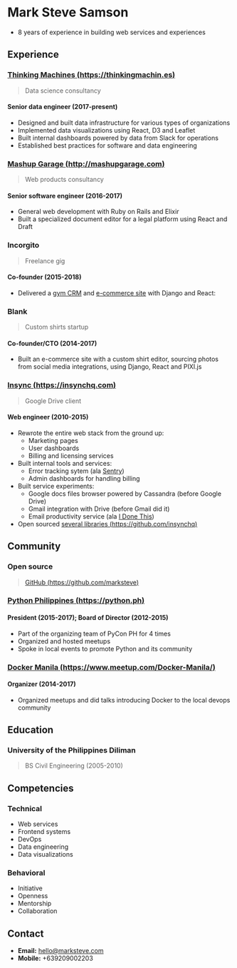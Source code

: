 # Mark Steve Samson

- 8 years of experience in building web services and experiences

## Experience

### [Thinking Machines (https://thinkingmachin.es)](https://thinkingmachin.es)

> Data science consultancy

#### Senior data engineer (2017-present)

- Designed and built data infrastructure for various types of organizations
- Implemented data visualizations using React, D3 and Leaflet
- Built internal dashboards powered by data from Slack for operations
- Established best practices for software and data engineering

### [Mashup Garage (http://mashupgarage.com)](http://mashupgarage.com)

> Web products consultancy

#### Senior software engineer (2016-2017)

- General web development with Ruby on Rails and Elixir
- Built a specialized document editor for a legal platform using React and Draft

### Incorgito

> Freelance gig

#### Co-founder (2015-2018)

- Delivered a [gym CRM](https://completethecircuit.com) and [e-commerce site](https://candyshield.com) with Django and React:

### Blank

> Custom shirts startup

#### Co-founder/CTO (2014-2017)

- Built an e-commerce site with a custom shirt editor, sourcing photos from social media integrations, using Django, React and PIXI.js

### [Insync (https://insynchq.com)](https://insynchq.com)

> Google Drive client

#### Web engineer (2010-2015)

- Rewrote the entire web stack from the ground up:
  - Marketing pages
  - User dashboards
  - Billing and licensing services
- Built internal tools and services:
  - Error tracking sytem (ala [Sentry](https://sentry.io/))
  - Admin dashboards for handling billing
- Built service experiments:
  - Google docs files browser powered by Cassandra (before Google Drive)
  - Gmail integration with Drive (before Gmail did it)
  - Email productivity service (ala [I Done This](https://home.idonethis.com))
- Open sourced [several libraries (https://github.com/insynchq)](https://github.com/insynchq)

## Community

### Open source
> [GitHub (https://github.com/marksteve)](https://github.com/marksteve)

### [Python Philippines (https://python.ph)](https://python.ph)

#### President (2015-2017); Board of Director (2012-2015)

- Part of the organizing team of PyCon PH for 4 times
- Organized and hosted meetups
- Spoke in local events to promote Python and its community

### [Docker Manila (https://www.meetup.com/Docker-Manila/)](https://www.meetup.com/Docker-Manila/)

#### Organizer (2014-2017)

- Organized meetups and did talks introducing Docker to the local devops community

## Education

### University of the Philippines Diliman

> BS Civil Engineering (2005-2010)

## Competencies

### Technical

- Web services
- Frontend systems
- DevOps
- Data engineering
- Data visualizations

### Behavioral

- Initiative
- Openness
- Mentorship
- Collaboration

## Contact

- __Email:__ hello@marksteve.com
- __Mobile:__ +639209002203
